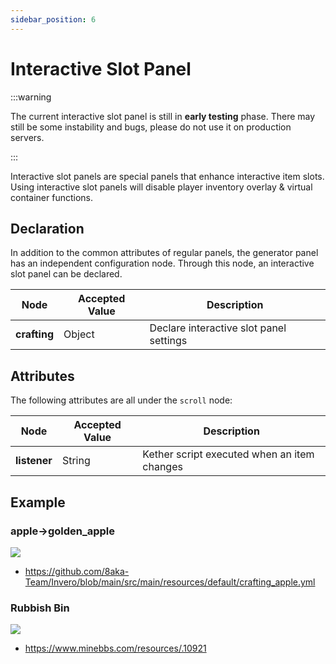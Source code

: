 ```yaml
---
sidebar_position: 6
---
```


# Interactive Slot Panel

:::warning

The current interactive slot panel is still in **early testing** phase.
There may still be some instability and bugs, please do not use it on production servers.

:::

Interactive slot panels are special panels that enhance interactive item slots.
Using interactive slot panels will disable player inventory overlay & virtual container functions.

## Declaration

In addition to the common attributes of regular panels, the generator panel has an independent configuration node.
Through this node, an interactive slot panel can be declared.

| **Node**     | Accepted Value | Description                 |
|--------------|----------------|-----------------------------|
| **crafting** | Object         | Declare interactive slot panel settings |

## Attributes

The following attributes are all under the `scroll` node:

| **Node**     | Accepted Value | Description                          |
|--------------|----------------|--------------------------------------|
| **listener** | String         | Kether script executed when an item changes |

## Example

### apple->golden_apple

![](/post/example_convert.gif)

- https://github.com/8aka-Team/Invero/blob/main/src/main/resources/default/crafting_apple.yml

### Rubbish Bin

![](/post/rubbish_bin.gif)

- https://www.minebbs.com/resources/.10921
